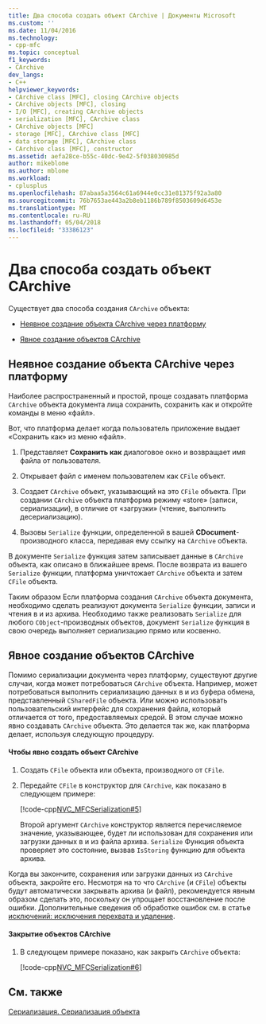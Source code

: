 ```yaml
---
title: Два способа создать объект CArchive | Документы Microsoft
ms.custom: ''
ms.date: 11/04/2016
ms.technology:
- cpp-mfc
ms.topic: conceptual
f1_keywords:
- CArchive
dev_langs:
- C++
helpviewer_keywords:
- CArchive class [MFC], closing CArchive objects
- CArchive objects [MFC], closing
- I/O [MFC], creating CArchive objects
- serialization [MFC], CArchive class
- CArchive objects [MFC]
- storage [MFC], CArchive class [MFC]
- data storage [MFC], CArchive class
- CArchive class [MFC], constructor
ms.assetid: aefa28ce-b55c-40dc-9e42-5f038030985d
author: mikeblome
ms.author: mblome
ms.workload:
- cplusplus
ms.openlocfilehash: 87abaa5a3564c61a6944e0cc31e81375f92a3a80
ms.sourcegitcommit: 76b7653ae443a2b8eb1186b789f8503609d6453e
ms.translationtype: MT
ms.contentlocale: ru-RU
ms.lasthandoff: 05/04/2018
ms.locfileid: "33386123"
---
```

# <a name="two-ways-to-create-a-carchive-object"></a>Два способа создать объект CArchive
Существует два способа создания `CArchive` объекта:  
  
-   [Неявное создание объекта CArchive через платформу](#_core_implicit_creation_of_a_carchive_object_via_the_framework)  
  
-   [Явное создание объектов CArchive](#_core_explicit_creation_of_a_carchive_object)  
  
##  <a name="_core_implicit_creation_of_a_carchive_object_via_the_framework"></a> Неявное создание объекта CArchive через платформу  
 Наиболее распространенный и простой, проще создавать платформа `CArchive` объекта документа лица сохранить, сохранить как и откройте команды в меню «файл».  
  
 Вот, что платформа делает когда пользователь приложение выдает «Сохранить как» из меню «файл».  
  
1.  Представляет **Сохранить как** диалоговое окно и возвращает имя файла от пользователя.  
  
2.  Открывает файл с именем пользователем как `CFile` объект.  
  
3.  Создает `CArchive` объект, указывающий на это `CFile` объекта. При создании `CArchive` объекта платформа режиму «store» (записи, сериализации), в отличие от «загрузки» (чтение, выполнить десериализацию).  
  
4.  Вызовы `Serialize` функции, определенной в вашей **CDocument**-производного класса, передавая ему ссылку на `CArchive` объекта.  
  
 В документе `Serialize` функция затем записывает данные в `CArchive` объекта, как описано в ближайшее время. После возврата из вашего `Serialize` функции, платформа уничтожает `CArchive` объекта и затем `CFile` объекта.  
  
 Таким образом Если платформа создания `CArchive` объекта документа, необходимо сделать реализуют документа `Serialize` функции, записи и чтения в и из архива. Необходимо также реализовать `Serialize` для любого `CObject`-производных объектов, документ `Serialize` функция в свою очередь выполняет сериализацию прямо или косвенно.  
  
##  <a name="_core_explicit_creation_of_a_carchive_object"></a> Явное создание объектов CArchive  
 Помимо сериализации документа через платформу, существуют другие случаи, когда может потребоваться `CArchive` объекта. Например, может потребоваться выполнить сериализацию данных в и из буфера обмена, представленный `CSharedFile` объекта. Или можно использовать пользовательский интерфейс для сохранения файла, который отличается от того, предоставляемых средой. В этом случае можно явно создавать `CArchive` объекта. Это делается так же, как платформа делает, используя следующую процедуру.  
  
#### <a name="to-explicitly-create-a-carchive-object"></a>Чтобы явно создать объект CArchive  
  
1.  Создать `CFile` объекта или объекта, производного от `CFile`.  
  
2.  Передайте `CFile` в конструктор для `CArchive`, как показано в следующем примере:  
  
     [!code-cpp[NVC_MFCSerialization#5](../mfc/codesnippet/cpp/two-ways-to-create-a-carchive-object_1.cpp)]  
  
     Второй аргумент `CArchive` конструктор является перечисляемое значение, указывающее, будет ли использован для сохранения или загрузки данных в и из файла архива. `Serialize` Функция объекта проверяет это состояние, вызвав `IsStoring` функцию для объекта архива.  
  
 Когда вы закончите, сохранения или загрузки данных из `CArchive` объекта, закройте его. Несмотря на то что `CArchive` (и `CFile`) объекты будут автоматически закрывать архива (и файл), рекомендуется явным образом сделать это, поскольку он упрощает восстановление после ошибки. Дополнительные сведения об обработке ошибок см. в статье [исключений: исключения перехвата и удаление](../mfc/exceptions-catching-and-deleting-exceptions.md).  
  
#### <a name="to-close-the-carchive-object"></a>Закрытие объектов CArchive  
  
1.  В следующем примере показано, как закрыть `CArchive` объекта:  
  
     [!code-cpp[NVC_MFCSerialization#6](../mfc/codesnippet/cpp/two-ways-to-create-a-carchive-object_2.cpp)]  
  
## <a name="see-also"></a>См. также  
 [Сериализация. Сериализация объекта](../mfc/serialization-serializing-an-object.md)

